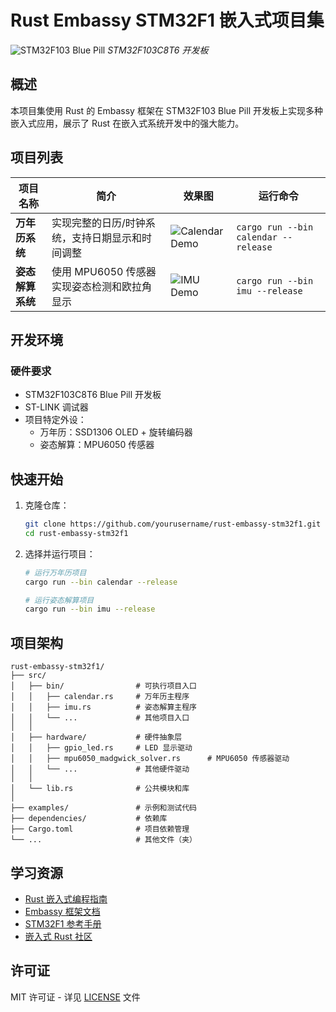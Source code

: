# Rust Embassy STM32F1 嵌入式项目集

![STM32F103 Blue Pill](bluepill.jpg) *STM32F103C8T6 开发板*

## 概述

本项目集使用 Rust 的 Embassy 框架在 STM32F103 Blue Pill 开发板上实现多种嵌入式应用，展示了 Rust 在嵌入式系统开发中的强大能力。

## 项目列表

| 项目名称 | 简介 | 效果图 | 运行命令 |
|----------|------|--------|----------|
| **万年历系统** | 实现完整的日历/时钟系统，支持日期显示和时间调整 | ![Calendar Demo](calendar_demo.jpg) | `cargo run --bin calendar --release` |
| **姿态解算系统** | 使用 MPU6050 传感器实现姿态检测和欧拉角显示 | ![IMU Demo](imu_demo.jpg) | `cargo run --bin imu --release` |

## 开发环境

### 硬件要求
- STM32F103C8T6 Blue Pill 开发板
- ST-LINK 调试器
- 项目特定外设：
  - 万年历：SSD1306 OLED + 旋转编码器
  - 姿态解算：MPU6050 传感器

## 快速开始

1. 克隆仓库：
   ```bash
   git clone https://github.com/yourusername/rust-embassy-stm32f1.git
   cd rust-embassy-stm32f1
   ```
2. 选择并运行项目：
   ```bash
   # 运行万年历项目
   cargo run --bin calendar --release
   
   # 运行姿态解算项目
   cargo run --bin imu --release
   ```

## 项目架构

```
rust-embassy-stm32f1/
├── src/
│   ├── bin/                # 可执行项目入口
│   │   ├── calendar.rs     # 万年历主程序
│   │   ├── imu.rs          # 姿态解算主程序
│   │   └── ...             # 其他项目入口
│   │
│   ├── hardware/           # 硬件抽象层
│   │   ├── gpio_led.rs     # LED 显示驱动
│   │   ├── mpu6050_madgwick_solver.rs      # MPU6050 传感器驱动
│   │   └── ...             # 其他硬件驱动
│   │
│   └── lib.rs              # 公共模块和库
│
├── examples/               # 示例和测试代码
├── dependencies/           # 依赖库
├── Cargo.toml              # 项目依赖管理
└── ...                     # 其他文件（夹）
```

## 学习资源

- [Rust 嵌入式编程指南](https://docs.rust-embedded.org/book/)
- [Embassy 框架文档](https://embassy.dev/book/)
- [STM32F1 参考手册](https://www.st.com/resource/en/reference_manual/cd00171190-stm32f101xx-stm32f102xx-stm32f103xx-stm32f105xx-and-stm32f107xx-advanced-arm-based-32-bit-mcus-stmicroelectronics.pdf)
- [嵌入式 Rust 社区](https://matrix.to/#/#rust-embedded:matrix.org)

## 许可证

MIT 许可证 - 详见 [LICENSE](LICENSE) 文件
